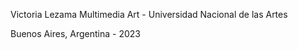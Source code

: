 Victoria Lezama 
Multimedia Art - Universidad Nacional de las Artes

Buenos Aires, Argentina - 2023
<!---
victorialezama/victorialezama is a ✨ special ✨ repository because its `README.md` (this file) appears on your GitHub profile.
You can click the Preview link to take a look at your changes.
--->
